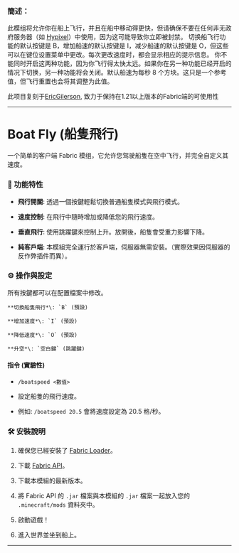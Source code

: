 ### 簡述：
此模组将允许你在船上飞行，并且在船中移动得更快，但请确保不要在任何非无政府服务器（如 [Hypixel](hypixel.net)）中使用，因为这可能导致你立即被封禁。
切换船飞行功能的默认按键是 B，增加船速的默认按键是 I，减少船速的默认按键是 O，但这些可以在键位设置菜单中更改。每次更改速度时，都会显示相应的提示信息。
你不能同时开启这两种功能，因为你飞行得太快太远。如果你在另一种功能已经开启的情况下切换，另一种功能将会关闭。默认船速为每秒 8 个方块。这只是一个参考值，但飞行重置也会将其调整为此值。

此项目复刻于[EricGilerson](https://github.com/EricGilerson/BoatFly), 致力于保持在1.21以上版本的Fabric端的可使用性

-----


# Boat Fly (船隻飛行)


一个简单的客户端 Fabric 模组，它允许您驾驶船隻在空中飞行，并完全自定义其速度。


### 🚤 功能特性



   * **飛行開關**: 透過一個按鍵輕鬆切換普通船隻模式與飛行模式。

   * **速度控制**: 在飛行中隨時增加或降低您的飛行速度。

   * **垂直飛行**: 使用跳躍鍵來控制上升。放開後，船隻會受重力影響下降。

   * **純客戶端**: 本模組完全運行於客戶端，伺服器無需安裝。（實際效果因伺服器的反作弊插件而異）。



### ⚙️ 操作與設定



所有按鍵都可以在配置檔案中修改。



    **切換船隻飛行*\: `B` (預設)

    **增加速度*\: `I` (預設)

    **降低速度*\: `O` (預設)

    **升空*\: `空白鍵` (跳躍鍵)



#### 指令 (實驗性)



* `/boatspeed <數值>`

* 設定船隻的飛行速度。

* 例如: `/boatspeed 20.5` 會將速度設定為 20.5 格/秒。



### 🛠️ 安裝說明



1.  確保您已經安裝了 [Fabric Loader](https://fabricmc.net/use/installer/)。

2.  下載 [Fabric API](https://www.curseforge.com/minecraft/mc-mods/fabric-api)。

3.  下載本模組的最新版本。

4.  將 Fabric API 的 `.jar` 檔案與本模組的 `.jar` 檔案一起放入您的 `.minecraft/mods` 資料夾中。

5.  啟動遊戲！

6. 進入世界並坐到船上。

-----
